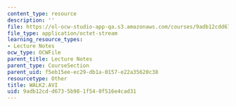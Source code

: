 ```yaml
---
content_type: resource
description: ''
file: https://ol-ocw-studio-app-qa.s3.amazonaws.com/courses/9adb12cdd6735b981f540f516e4cad31_walk2.avi
file_type: application/octet-stream
learning_resource_types:
- Lecture Notes
ocw_type: OCWFile
parent_title: Lecture Notes
parent_type: CourseSection
parent_uid: f5eb15ee-ec29-db1a-0157-e22a35620c38
resourcetype: Other
title: WALK2.AVI
uid: 9adb12cd-d673-5b98-1f54-0f516e4cad31
---
```

